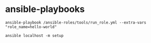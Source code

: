 # ansible-playbooks

```shell
ansible-playbook /ansible-roles/tools/run_role.yml --extra-vars "role_name=hello-world"

ansible localhost -m setup
```